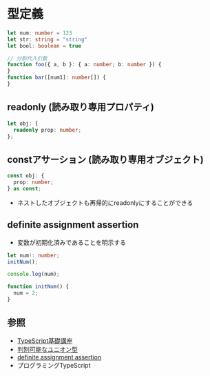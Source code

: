 # 型定義

```ts
let num: number = 123
let str: string = "string"
let bool: boolean = true

// 分割代入引数
function foo({ a, b }: { a: number; b: number }) {
}
function bar([num1]: number[]) {
}
```

## readonly (読み取り専用プロパティ)

```ts
let obj: {
  readonly prop: number;
};
```

## constアサーション (読み取り専用オブジェクト)

```ts
const obj: {
  prop: number;
} as const;
```

- ネストしたオブジェクトも再帰的にreadonlyにすることができる

## definite assignment assertion
- 変数が初期化済みであることを明示する

```ts
let num!: number;
initNum();

console.log(num);

function initNum() {
  num = 2;
}
```

## 参照
- [TypeScript基礎講座](https://www.udemy.com/course/typescript-y/)
- [判別可能なユニオン型](https://typescriptbook.jp/reference/values-types-variables/discriminated-union)
- [definite assignment assertion](https://typescriptbook.jp/reference/values-types-variables/definite-assignment-assertion)
- プログラミングTypeScript
